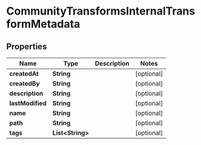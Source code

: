 

# CommunityTransformsInternalTransformMetadata


## Properties

| Name | Type | Description | Notes |
|------------ | ------------- | ------------- | -------------|
|**createdAt** | **String** |  |  [optional] |
|**createdBy** | **String** |  |  [optional] |
|**description** | **String** |  |  [optional] |
|**lastModified** | **String** |  |  [optional] |
|**name** | **String** |  |  [optional] |
|**path** | **String** |  |  [optional] |
|**tags** | **List&lt;String&gt;** |  |  [optional] |



